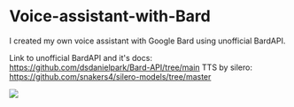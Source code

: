 # Voice-assistant-with-Bard
I created my own voice assistant with Google Bard using unofficial BardAPI.

Link to unofficial BardAPI and it's docs: https://github.com/dsdanielpark/Bard-API/tree/main
TTS by silero: https://github.com/snakers4/silero-models/tree/master

<img src='https://media.tenor.com/e73LQkmBbcUAAAAC/mr-robot-happy.gif'>
